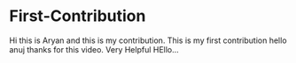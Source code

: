 # First-Contribution
Hi this is Aryan and this is my contribution.
This is my first contribution
hello anuj thanks for this video. Very Helpful
HEllo...
